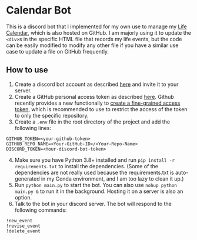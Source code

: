 # Calendar Bot

This is a discord bot that I implemented for my own use to manage my
[Life Calendar](https://huangweiran.club/LifeCalendar/), which is also hosted
on GitHub. I am majorly using it to update the `<div>`s in the specific HTML 
file that records my life events, but the code can be easily modified to modify
any other file if you have a similar use case to update a file on GitHub frequently.

## How to use

1. Create a discord bot account as described [here](https://discordpy.readthedocs.io/en/latest/discord.html) and invite it to your server.
2. Create a GitHub personal access token as described [here](https://docs.github.com/en/github/authenticating-to-github/creating-a-personal-access-token). 
Github recently provides a new functionally to [create a fine-grained access token](https://github.blog/2022-10-18-introducing-fine-grained-personal-access-tokens-for-github/),
which is recommended to use to restrict the access of the token to only the specific repository.
3. Create a `.env` file in the root directory of the project and add the following lines:
```
GITHUB_TOKEN=<your-github-token>
GITHUB_REPO_NAME=<Your-GitHub-ID>/<Your-Repo-Name>
DISCORD_TOKEN=<Your-discord-bot-token>
```
4. Make sure you have Python 3.8+ installed and run `pip install -r requirements.txt` to install the dependencies. (Some of the dependencies are not really used 
because the requirements.txt is auto-generated in my Conda environment, and I am too lazy to clean it up.)
5. Run `python main.py` to start the bot. You can also use `nohup python main.py &` to run it in the background. Hosting it on a server is also an option.
6. Talk to the bot in your discord server. The bot will respond to the following commands:
```
!new_event
!revise_event
!delete_event
```